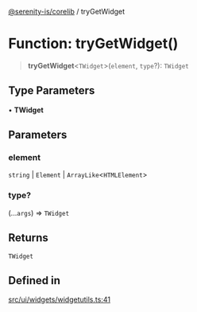 [@serenity-is/corelib](../README.md) / tryGetWidget

# Function: tryGetWidget()

> **tryGetWidget**\<`TWidget`\>(`element`, `type`?): `TWidget`

## Type Parameters

• **TWidget**

## Parameters

### element

`string` | `Element` | `ArrayLike`\<`HTMLElement`\>

### type?

(...`args`) => `TWidget`

## Returns

`TWidget`

## Defined in

[src/ui/widgets/widgetutils.ts:41](https://github.com/serenity-is/serenity/blob/master/packages/corelib/src/ui/widgets/widgetutils.ts#L41)
